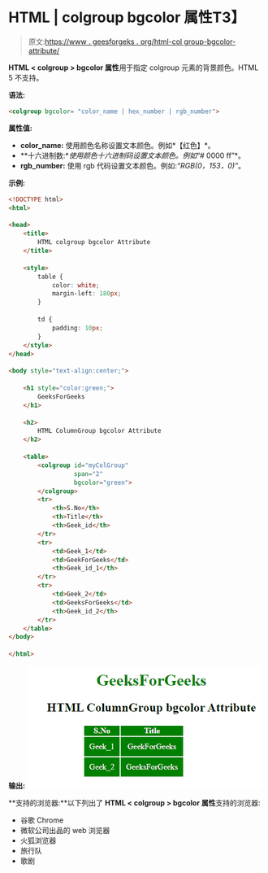 # HTML | colgroup bgcolor 属性T3】

> 原文:[https://www . geesforgeks . org/html-col group-bgcolor-attribute/](https://www.geeksforgeeks.org/html-colgroup-bgcolor-attribute/)

**HTML < colgroup > bgcolor 属性**用于指定 colgroup 元素的背景颜色。HTML 5 不支持。

**语法:**

```html
<colgroup bgcolor= "color_name | hex_number | rgb_number">
```

**属性值:**

*   **color_name:** 使用颜色名称设置文本颜色。例如*【红色】*。
*   **十六进制数:**使用颜色十六进制码设置文本颜色。例如*“# 0000 ff”*。
*   **rgb_number:** 使用 rgb 代码设置文本颜色。例如:*“RGB(0，153，0)”*。

**示例:**

```html
<!DOCTYPE html>
<html>

<head>
    <title>
        HTML colgroup bgcolor Attribute
    </title>

    <style>
        table {
            color: white;
            margin-left: 180px;
        }

        td {
            padding: 10px;
        }
    </style>
</head>

<body style="text-align:center;">

    <h1 style="color:green;"> 
        GeeksForGeeks 
    </h1>

    <h2> 
        HTML ColumnGroup bgcolor Attribute 
    </h2>

    <table>
        <colgroup id="myColGroup"
                  span="2"
                  bgcolor="green">
        </colgroup>
        <tr>
            <th>S.No</th>
            <th>Title</th>
            <th>Geek_id</th>
        </tr>
        <tr>
            <td>Geek_1</td>
            <td>GeekForGeeks</td>
            <th>Geek_id_1</th>
        </tr>
        <tr>
            <td>Geek_2</td>
            <td>GeeksForGeeks</td>
            <th>Geek_id_2</th>
        </tr>
    </table>
</body>

</html>
```

**输出:**
![](img/fca5b95064f4e11439775502174c5da0.png)

**支持的浏览器:**以下列出了 **HTML < colgroup > bgcolor 属性**支持的浏览器:

*   谷歌 Chrome
*   微软公司出品的 web 浏览器
*   火狐浏览器
*   旅行队
*   歌剧